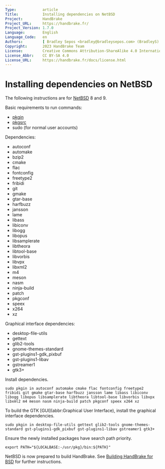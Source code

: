 ```yaml
---
Type:            article
Title:           Installing dependencies on NetBSD
Project:         HandBrake
Project_URL:     https://handbrake.fr/
Project_Version: 1.7.0
Language:        English
Language_Code:   en
Authors:         [ Bradley Sepos <bradley@bradleysepos.com> (BradleyS) ]
Copyright:       2023 HandBrake Team
License:         Creative Commons Attribution-ShareAlike 4.0 International
License_Abbr:    CC BY-SA 4.0
License_URL:     https://handbrake.fr/docs/license.html
---
```


Installing dependencies on NetBSD
=================================

The following instructions are for [NetBSD](https://www.netbsd.org/) 8 and 9.

Basic requirements to run commands:

- [pkgin](https://wiki.netbsd.org/pkgsrc/how_to_upgrade_packages/)
- [pkgsrc](https://www.netbsd.org/docs/pkgsrc/getting.html)
- sudo (for normal user accounts)

Dependencies:

- autoconf
- automake
- bzip2
- cmake
- flac
- fontconfig
- freetype2
- fribidi
- git
- gmake
- gtar-base
- harfbuzz
- jansson
- lame
- libass
- libiconv
- libogg
- libopus
- libsamplerate
- libtheora
- libtool-base
- libvorbis
- libvpx
- libxml2
- m4
- meson
- nasm
- ninja-build
- patch
- pkgconf
- speex
- x264
- xz

Graphical interface dependencies:

- desktop-file-utils
- gettext
- glib2-tools
- gnome-themes-standard
- gst-plugins1-gdk_pixbuf
- gst-plugins1-libav
- gstreamer1
- gtk3+

Install dependencies.

    sudo pkgin in autoconf automake cmake flac fontconfig freetype2 fribidi git gmake gtar-base harfbuzz jansson lame libass libiconv libogg libopus libsamplerate libtheora libtool-base libvorbis libvpx libxml2 m4 meson nasm ninja-build patch pkgconf speex x264 xz

To build the GTK [GUI](abbr:Graphical User Interface), install the graphical interface dependencies.

    sudo pkgin in desktop-file-utils gettext glib2-tools gnome-themes-standard gst-plugins1-gdk_pixbuf gst-plugins1-libav gstreamer1 gtk3+

Ensure the newly installed packages have search path priority.

    export PATH="${LOCALBASE:-/usr/pkg}/bin:${PATH}"

NetBSD is now prepared to build HandBrake. See [Building HandBrake for BSD](build-bsd.html) for further instructions.
